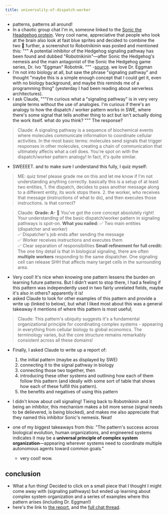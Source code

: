 ```yaml
---
title: universality-of-dispatch-worker
---
```

- patterns, patterns all around!
- In a chaotic group chat I'm in, someone linked to the [Sonic the Headgehog protein](https://en.wikipedia.org/wiki/Sonic_hedgehog_protein). Very cool name, appreciative that people who look at the brain also look at fast blue sprites and decided to combine the two 🙏 further, a screenshot to Robotnikinin was posted and mentioned this: """ A potential inhibitor of the Hedgehog signaling pathway has been found and dubbed "Robotnikinin"—after Sonic the Hedgehog's nemesis and the main antagonist of the Sonic the Hedgehog game series, Dr. Ivo "Eggman" Robotnik. """ -[source](https://en.wikipedia.org/wiki/Sonic_hedgehog_protein#Robotnikinin). we love Dr. Eggman
- I'm not into biology at all, but saw the phrase "signaling pathway" and thought "maybe this is a simple enough concept that I could get it, even with no biology background, and maybe this reminds me of a programming thing" (yesterday I had been reading about serverless architectures).
- I ask Claude, """I'm curious what a "signaling pathway" is in very very simple terms without the use of analogies. I'm curious if there's an analogy to how the dispatch / worker pattern works in SWE, where there's some signal that tells another thing to act but isn't actually doing the work itself. what do you think? """ The response?

> Claude: A signaling pathway is a sequence of biochemical events where molecules communicate information to coordinate cellular activities. In the most basic terms: molecules send signals that trigger responses in other molecules, creating a chain of communication that ultimately affects what a cell does.
You're spot on with the dispatch/worker pattern analogy! In fact, it's quite similar.

- SWEEEET. and to make sure I understand this fully, I quiz myself:

> ME: quiz time! please grade me on this and let me know if I'm not understanding anything correctly.
basically this is a setup of at least two entities, 1. the dispatch, decides to pass another message along to a different entity, its work stops there. 2. the worker, who receives that message (instructions of what to do), and then executes those instructions. is that correct?

> Claude: **Grade: A-** 🎉
You've got the core concept absolutely right! Your understanding of the basic dispatch/worker pattern in signaling pathways is spot-on.
**What you nailed:** ✅ Two main entities (dispatcher and worker)  
✅ Dispatcher's job ends after sending the message  
✅ Worker receives instructions and executes them  
✅ Clear separation of responsibilities
**Small refinement for full credit:** The one tiny detail is that in biological signaling, there are often **multiple workers** responding to the same dispatcher. One signaling cell can release SHH that affects many target cells in the surrounding area.

- Very cool! It's nice when knowing one pattern lessens the burden on learning future patterns. But I didn't want to stop there, I had a feeling if this pattern was independently used in two fairly unrelated fields, maybe it's also in others? apparently it is! 
- asked Claude to look for other examples of this pattern and provide a write up (linked to below), but what I liked most about this was a general takeaway it mentions of where this pattern is most useful;
> Claude: This pattern's ubiquity suggests it's a fundamental organizational principle for coordinating complex systems - appearing in everything from cellular biology to global economics. The terminology varies, but the core structure remains remarkably consistent across all these domains!

- Finally, I asked Claude to write up a report of:
	1. the initial pattern (maybe as displayed by SWE)
	2. connecting it to the signal pathway in biology
	3. connecting those two together, then 
	4. introducing these other systems and outlining how each of them follow this pattern (and ideally with some sort of table that shows how each of these fulfill this pattern).
	5. the benefits and negatives of using this pattern

- I didn't know about cell signaling! Tieing back to Robotnikinin and it being an inhibitor, this mechanism makes a bit more sense (signal needs to be delievered, is being blocked), and makes me also appreciate that they named this inhibitor Sonic's nemesis. Neat!

- one of my biggest takeaways from this: "The pattern's success across biological evolution, human organizations, and engineered systems indicates it may be a **universal principle of complex system organization**—appearing wherever systems need to coordinate multiple autonomous agents toward common goals."
	- very cool! wow.

## conclusion
- What a fun thing! Decided to click on a small piece that I thought I might come away with (signaling pathways) but ended up learning about complex system organization and a series of examples where this pattern arises (including Dr. Eggman!)
- here's the link to [the report](https://claude.ai/public/artifacts/cc320a59-0517-425a-a4b4-4aa048b4f5f5), and the [full chat thread](https://claude.ai/share/72f1a1a8-8471-43f5-9d90-b5cc9dfb8d94).
